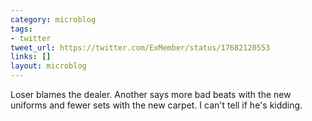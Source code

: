 ```yaml
---
category: microblog
tags:
- twitter
tweet_url: https://twitter.com/ExMember/status/17682120553
links: []
layout: microblog
---
```

Loser blames the dealer. Another says more bad beats with the new uniforms and fewer sets with the new carpet. I can't tell if he's kidding.
